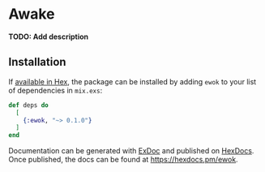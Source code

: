 # Awake

**TODO: Add description**

## Installation

If [available in Hex](https://hex.pm/docs/publish), the package can be installed
by adding `ewok` to your list of dependencies in `mix.exs`:

```elixir
def deps do
  [
    {:ewok, "~> 0.1.0"}
  ]
end
```

Documentation can be generated with [ExDoc](https://github.com/elixir-lang/ex_doc)
and published on [HexDocs](https://hexdocs.pm). Once published, the docs can
be found at <https://hexdocs.pm/ewok>.

